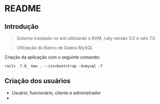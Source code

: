 # README

## Introdução
> Sistema instalado no wsl utilizando o RVM, ruby versão 3.0 e rails 7.0

> Utilização do Banco de Dados MySQL

Criação da aplicação com o seguinte comando:
```
rails _7.0_ new . --css=bootstrap -d=mysql -T
```
## Criação dos usuários
* Usuário, funcionário, cliente e administrador
* 